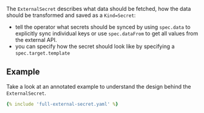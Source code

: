 The `ExternalSecret` describes what data should be fetched, how the data should be transformed and saved as a `Kind=Secret`:

* tell the operator what secrets should be synced by using `spec.data` to explicitly sync individual keys or use `spec.dataFrom` to get all values from the external API.
* you can specify how the secret should look like by specifying a `spec.target.template`

## Example

Take a look at an annotated example to understand the design behind the `ExternalSecret`.

``` yaml
{% include 'full-external-secret.yaml' %}
```
